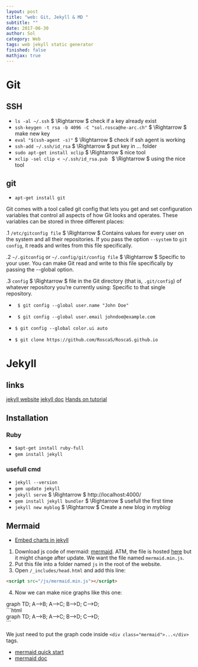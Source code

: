```yaml
---
layout: post
title: "web: Git, Jekyll & MD "
subtitle: ""
date: 2017-06-30
author: Sol
category: Web
tags: web jekyll static generator
finished: false
mathjax: true
---
```


# Git

## SSH

* `ls -al ~/.ssh` $ \Rightarrow $ check if a key already exist
* `ssh-keygen -t rsa -b 4096 -C "sol.rosca@he-arc.ch"` $ \Rightarrow $ make new key
* `eval "$(ssh-agent -s)"` $ \Rightarrow $ check if ssh agent is working
* `ssh-add ~/.ssh/id_rsa` $ \Rightarrow $ put key in ... folder
* `sudo apt-get install xclip` $ \Rightarrow $ nice tool
* `xclip -sel clip < ~/.ssh/id_rsa.pub ` $ \Rightarrow $  using the nice tool

## git

* `apt-get install git` 

Git comes with a tool called git config that lets you get and set configuration variables that control all aspects of how Git looks and operates. These variables can be stored in three different places:

.1 `/etc/gitconfig file` $ \Rightarrow $  Contains values for every user on the system and all their repositories. If you pass the option `--system` to `git config`, it reads and writes from this file specifically.

.2 `~/.gitconfig` or `~/.config/git/config file` $ \Rightarrow $  Specific to your user. You can make Git read and write to this file specifically by passing the --global option.

.3 `config` $ \Rightarrow $  file in the Git directory (that is, `.git/config`) of whatever repository you’re currently using: Specific to that single repository.


* ` $ git config --global user.name "John Doe"`
* ` $ git config --global user.email johndoe@example.com`

* `$ git config --global color.ui auto`

* `$ git clone https://github.com/RoscaS/RoscaS.github.io`


# Jekyll

## links
[jekyll website](https://jekyllrb.com/)
[jekyll doc](https://jekyllrb.com/docs/home/)
[Hands on tutorial](http://jekyllrb.com/tutorials/)

## Installation

### Ruby

* `$apt-get install ruby-full`  
* `gem install jekyll`


### usefull cmd

* `jekyll --version`
* `gem update jekyll`
* `jekyll serve` $ \Rightarrow $ http://localhost:4000/
* `gem install jekyll bundler` $ \Rightarrow $ usefull the first time
* `jekyll new myblog` $ \Rightarrow $ Create a new blog in _myblog_


## Mermaid
* [Embed charts in jekyll](http://kkpattern.github.io/2015/05/15/Embed-Chart-in-Jekyll.html)

1. Download js code of mermaid: [mermaid](https://github.com/knsv/mermaid). ATM, the file is hosted [here](https://unpkg.com/mermaid@7.1.0/dist/) but it might change after update. We want the file named `mermaid.min.js`.
2. Put this file into a folder named `js` in the root of the website.
3. Open `/_includes/head.html` and add this line: 
```html
<script src="/js/mermaid.min.js"></script>
```
4. Now we can make nice graphs like this one:
<div class="mermaid">
graph TD;
    A-->B;
    A-->C;
    B-->D;
    C-->D;
</div>
```html
<div class="mermaid">
graph TD;
    A-->B;
    A-->C;
    B-->D;
    C-->D;
</div>
```

We just need to put the graph code inside `<div class="mermaid">...</div>` tags.


* [mermaid quick start](https://github.com/knsv/mermaid)
* [mermaid doc](https://mermaidjs.github.io)